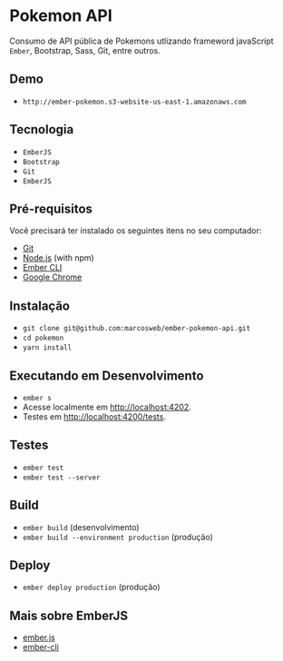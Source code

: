 # Pokemon API

Consumo de API pública de Pokemons utlizando frameword javaScript `Ember`, Bootstrap, Sass, Git, entre outros.

## Demo

* `http://ember-pokemon.s3-website-us-east-1.amazonaws.com`

## Tecnologia

* `EmberJS`
* `Bootstrap`
* `Git`
* `EmberJS`

## Pré-requisitos

Você precisará ter instalado os seguintes itens no seu computador:

* [Git](https://git-scm.com/)
* [Node.js](https://nodejs.org/) (with npm)
* [Ember CLI](https://ember-cli.com/)
* [Google Chrome](https://google.com/chrome/)

## Instalação

* `git clone git@github.com:marcosweb/ember-pokemon-api.git`
* `cd pokemon`
* `yarn install`

## Executando em Desenvolvimento

* `ember s`
* Acesse localmente em [http://localhost:4202](http://localhost:4200).
* Testes em [http://localhost:4200/tests](http://localhost:4200/tests).


## Testes

* `ember test`
* `ember test --server`

## Build

* `ember build` (desenvolvimento)
* `ember build --environment production` (produção)

## Deploy

* `ember deploy production` (produção)

## Mais sobre EmberJS

* [ember.js](https://emberjs.com/)
* [ember-cli](https://ember-cli.com/)
